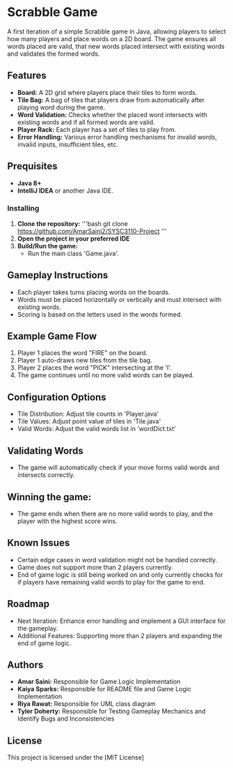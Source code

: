 # Scrabble Game

A first iteration of a simple Scrabble game in Java, allowing players to select how many players and place words on a 2D board.
The game ensures all words placed are valid, that new words placed intersect with existing words and validates the formed words.

## Features 
- **Board:** A 2D grid where players place their tiles to form words.
- **Tile Bag:** A bag of tiles that players draw from automatically after playing word during the game.
- **Word Validation:** Checks whether the placed word intersects with existing words and if all formed words are valid.
- **Player Rack:** Each player has a set of tiles to play from.
- **Error Handling:** Various error handling mechanisms for invalid words, invalid inputs, insufficient tiles, etc.

## Prequisites 
- **Java 8+**
-  **IntelliJ IDEA** or another Java IDE.
  
### Installing
1. **Clone the repository:**
     '''bash
     git clone <https://github.com/AmarSaini2/SYSC3110-Project>
     '''
2. **Open the project in your preferred IDE**
3. **Build/Run the game:**
   - Run the main class 'Game.java'.

## Gameplay Instructions
- Each player takes turns placing words on the boards.
- Words must be placed horizontally or vertically and must intersect with existing words.
- Scoring is based on the letters used in the words formed.

## Example Game Flow
1. Player 1 places the word "FIRE" on the board.
2. Player 1 auto-draws new tiles from the tile bag.
3. Player 2 places the word "PICK" intersecting at the 'I'.
4. The game continues until no more valid words can be played.

## Configuration Options
- Tile Distribution: Adjust tile counts in 'Player.java'
- Tile Values: Adjust point value of tiles in 'Tile.java'
- Valid Words: Adjust the valid words list in 'wordDict.txt'

## Validating Words
- The game will automatically check if your move forms valid words and intersects correctly.

## Winning the game:
- The game ends when there are no more valid words to play, and the player with the highest score wins.

## Known Issues
- Certain edge cases in word validation might not be handled correctly.
- Game does not support more than 2 players currently.
- End of game logic is still being worked on and only currently checks for if players have remaining valid words to play for the game to end.

## Roadmap
- Next Iteration: Enhance error handling and implement a GUI interface for the gameplay.
- Additional Features: Supporting more than 2 players and expanding the end of game logic.

## Authors 
- **Amar Saini:** Responsible for Game Logic Implementation
- **Kaiya Sparks:** Responsible for README file and Game Logic Implementation
- **Riya Rawat:** Responsible for UML class diagram
- **Tyler Doherty:** Responsible for Testing Gameplay Mechanics and Identify Bugs and Inconsistencies
## License
This project is licensed under the [MIT License]

